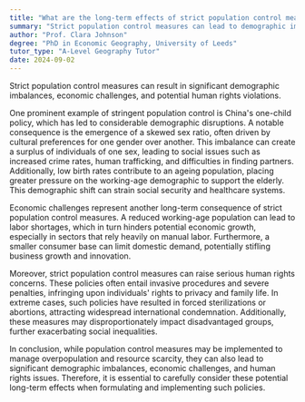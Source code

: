 ```yaml
---
title: "What are the long-term effects of strict population control measures?"
summary: "Strict population control measures can lead to demographic imbalances, economic challenges, and potential human rights issues."
author: "Prof. Clara Johnson"
degree: "PhD in Economic Geography, University of Leeds"
tutor_type: "A-Level Geography Tutor"
date: 2024-09-02
---
```


Strict population control measures can result in significant demographic imbalances, economic challenges, and potential human rights violations.

One prominent example of stringent population control is China's one-child policy, which has led to considerable demographic disruptions. A notable consequence is the emergence of a skewed sex ratio, often driven by cultural preferences for one gender over another. This imbalance can create a surplus of individuals of one sex, leading to social issues such as increased crime rates, human trafficking, and difficulties in finding partners. Additionally, low birth rates contribute to an ageing population, placing greater pressure on the working-age demographic to support the elderly. This demographic shift can strain social security and healthcare systems.

Economic challenges represent another long-term consequence of strict population control measures. A reduced working-age population can lead to labor shortages, which in turn hinders potential economic growth, especially in sectors that rely heavily on manual labor. Furthermore, a smaller consumer base can limit domestic demand, potentially stifling business growth and innovation.

Moreover, strict population control measures can raise serious human rights concerns. These policies often entail invasive procedures and severe penalties, infringing upon individuals' rights to privacy and family life. In extreme cases, such policies have resulted in forced sterilizations or abortions, attracting widespread international condemnation. Additionally, these measures may disproportionately impact disadvantaged groups, further exacerbating social inequalities.

In conclusion, while population control measures may be implemented to manage overpopulation and resource scarcity, they can also lead to significant demographic imbalances, economic challenges, and human rights issues. Therefore, it is essential to carefully consider these potential long-term effects when formulating and implementing such policies.
    